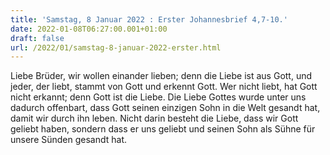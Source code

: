 ```yaml
---
title: 'Samstag, 8 Januar 2022 : Erster Johannesbrief 4,7-10.'
date: 2022-01-08T06:27:00.001+01:00
draft: false
url: /2022/01/samstag-8-januar-2022-erster.html
---
```


Liebe Brüder, wir wollen einander lieben; denn die Liebe ist aus Gott, und jeder, der liebt, stammt von Gott und erkennt Gott. Wer nicht liebt, hat Gott nicht erkannt; denn Gott ist die Liebe. Die Liebe Gottes wurde unter uns dadurch offenbart, dass Gott seinen einzigen Sohn in die Welt gesandt hat, damit wir durch ihn leben. Nicht darin besteht die Liebe, dass wir Gott geliebt haben, sondern dass er uns geliebt und seinen Sohn als Sühne für unsere Sünden gesandt hat.